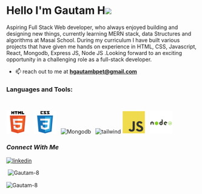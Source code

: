 <h1 >Hello  I'm Gautam H<img src="https://c.tenor.com/x_rMzbGDJLYAAAAM/emoji-hi.gif" width="35"></h1>

Aspiring Full Stack Web developer, who always enjoyed building and designing new things, currently learning MERN stack, data Structures and algorithms at Masai School. During my curriculum I have built various projects that have given me hands on experience in HTML, CSS, Javascript, React, Mongodb, Express JS, Node JS .Looking forward to an exciting opportunity in a challenging role as a full-stack developer.

- 📫 reach out to me at  **hgautambpet@gmail.com**


<h3 align="left">Languages and Tools:</h3>  <br />
<p>
<a><img src="https://raw.githubusercontent.com/devicons/devicon/master/icons/html5/html5-original-wordmark.svg" alt="html5" width="60" height="60"/></a> &nbsp; 
<a><img src="https://raw.githubusercontent.com/devicons/devicon/master/icons/css3/css3-original-wordmark.svg" alt="css3" width="60" height="60"/> </a> &nbsp;
<a><img src="https://i.ibb.co/ZVh01dm/rsz-mong2.png" alt="Mongodb" width="60" height="60"/> </a> &nbsp;
<a><img src="https://www.vectorlogo.zone/logos/tailwindcss/tailwindcss-icon.svg" alt="tailwind" width="60" height="60"/></a> 
<a><img src="https://raw.githubusercontent.com/devicons/devicon/master/icons/javascript/javascript-original.svg" alt="javascript" width="60" height="60"/></a> &nbsp; 
<a><img src="https://raw.githubusercontent.com/devicons/devicon/master/icons/nodejs/nodejs-original-wordmark.svg" alt="nodejs" width="60" height="60"/></a> &nbsp; 
</p>
 

<h3><i>Connect With Me</i></h3>


<a href="https://www.linkedin.com/in/hsgautam/" target="_blank"><img src="https://img.icons8.com/color/96/000000/linkedin.png" alt="linkedin" width="50" /></a>


<p>&nbsp;<img width="500" align="center" src="https://github-readme-stats.vercel.app/api?username=Gautam-8&show_icons=true&locale=en&theme=highcontrast" alt="Gautam-8" />

<img align="center" src="https://github-readme-streak-stats.herokuapp.com/?user=Gautam-8&theme=highcontrast" alt="Gautam-8" /></p>



